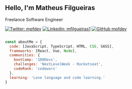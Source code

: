 ## Hello, I'm Matheus Filgueiras

Freelance Software Engineer

[![Twitter: mpfdev](https://img.shields.io/twitter/follow/mpfdev?style=social)](https://twitter.com/mpfdev)
[![Linkedin: mfilgueiras1](https://img.shields.io/badge/-mfilgueiras1-blue?style=flat-square&logo=Linkedin&logoColor=white&link=https://www.linkedin.com/in/mfilgueiras1/)](https://www.linkedin.com/in/mfilgueiras1/)
[![GitHub mpfdev](https://img.shields.io/github/followers/mpfdev?label=follow&style=social)](https://github.com/mpfdev)

```javascript

const aboutMe = {
  code: [JavaScript, TypeScript, HTML, CSS, SASS],
  frameworks: [React, Vue, Node],
  communities: {
    bootCamp: '100Devs',
    challenges: 'NextLevelWeek - Rocketseat',
    codeRank: 'codewars'
  },
  learning: 'Love language and code learning.'
}

```
  
